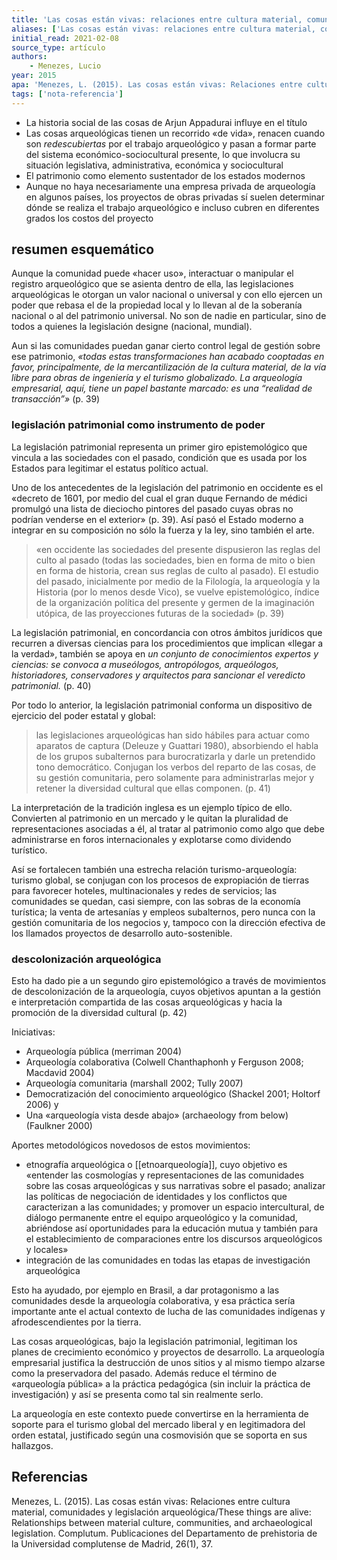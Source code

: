 ```yaml
---
title: 'Las cosas están vivas: relaciones entre cultura material, comunidades y legislación arqueológica'
aliases: ['Las cosas están vivas: relaciones entre cultura material, comunidades y legislación arqueológica', 'Menezes (2015)']
initial_read: 2021-02-08
source_type: artículo
authors: 
    - Menezes, Lucio
year: 2015
apa: 'Menezes, L. (2015). Las cosas están vivas: Relaciones entre cultura material, comunidades y legislación arqueológica/These things are alive: Relationships between material culture, communities, and archaeological legislation. Complutum. Publicaciones del Departamento de prehistoria de la Universidad complutense de Madrid, 26(1), 37.'
tags: ['nota-referencia']
---
```

- La historia social de las cosas de Arjun Appadurai influye en el título
- Las cosas arqueológicas tienen un recorrido «de vida», renacen cuando son *redescubiertas* por el trabajo arqueológico y pasan a formar parte del sistema económico-sociocultural presente, lo que involucra su situación legislativa, administrativa, económica y sociocultural
- El patrimonio como elemento sustentador de los estados modernos
- Aunque no haya necesariamente una empresa privada de arqueología en algunos países, los proyectos de obras privadas sí suelen determinar dónde se realiza el trabajo arqueológico e incluso cubren en diferentes grados los costos del proyecto

## resumen esquemático

Aunque la comunidad puede «hacer uso», interactuar o manipular el registro arqueológico que se asienta dentro de ella, las legislaciones arqueológicas le otorgan un valor nacional o universal y con ello ejercen un poder que rebasa el de la propiedad local y lo llevan al de la soberanía nacional o al del patrimonio universal. No son de nadie en particular, sino de todos a quienes la legislación designe (nacional, mundial).

Aun si las comunidades puedan ganar cierto control legal de gestión sobre ese patrimonio, *«todas estas transformaciones han acabado cooptadas en favor, principalmente, de la mercantilización de la cultura material, de la vía libre para obras de ingeniería y el turismo globalizado. La arqueología empresarial, aquí, tiene un papel bastante marcado: es una “realidad de transacción”»* (p. 39)

### legislación patrimonial como instrumento de poder

La legislación patrimonial representa un primer giro epistemológico que vincula a las sociedades con el pasado, condición que es usada por los Estados para legitimar el estatus político actual.

Uno de los antecedentes de la legislación del patrimonio en occidente es el «decreto de 1601, por medio del cual el gran duque Fernando de médici promulgó una lista de dieciocho pintores del pasado cuyas obras no podrían venderse en el exterior» (p. 39). Así pasó el Estado moderno a integrar en su composición no sólo la fuerza y la ley, sino también el arte.

>«en occidente las sociedades del presente dispusieron las reglas del culto al pasado (todas las sociedades, bien en forma de mito o bien en forma de historia, crean sus reglas de culto al pasado). El estudio del pasado, inicialmente por medio de la Filología, la arqueología y la Historia (por lo menos desde Vico), se vuelve epistemológico, índice de la organización política del presente y germen de la imaginación utópica, de las proyecciones futuras de la sociedad» (p. 39)

La legislación patrimonial, en concordancia con otros ámbitos jurídicos que recurren a diversas ciencias para los procedimientos que implican «llegar a la verdad», también se apoya en *un conjunto de conocimientos expertos y ciencias: se convoca a museólogos, antropólogos, arqueólogos, historiadores, conservadores y arquitectos para sancionar el veredicto patrimonial.* (p. 40)

Por todo lo anterior, la legislación patrimonial conforma un dispositivo de ejercicio del poder estatal y global:

>las legislaciones arqueológicas han sido hábiles para actuar como aparatos de captura (Deleuze  y Guattari 1980), absorbiendo el habla de los grupos subalternos para burocratizarla y darle un pretendido tono democrático. Conjugan los verbos del reparto de las cosas, de su gestión comunitaria, pero solamente para administrarlas mejor y retener la diversidad cultural que ellas componen. (p. 41)

La interpretación de la tradición inglesa es un ejemplo típico de ello. Convierten al patrimonio en un mercado y le quitan la pluralidad de representaciones asociadas a él, al tratar al patrimonio como algo que debe administrarse en foros internacionales y explotarse como dividendo turístico. 

Así se fortalecen también una estrecha relación turismo-arqueología: turismo global, se conjugan con los procesos de expropiación de tierras para favorecer hoteles, multinacionales y redes de servicios; las comunidades se quedan, casi siempre, con las sobras de la economía turística; la venta de artesanías y empleos subalternos, pero nunca con la gestión comunitaria de los negocios y, tampoco con la dirección efectiva de los llamados proyectos de desarrollo auto-sostenible.

### descolonización arqueológica

Esto ha dado pie a un segundo giro epistemológico a través de movimientos de descolonización de la arqueología, cuyos objetivos apuntan a la gestión e interpretación compartida de las cosas arqueológicas y hacia la promoción de la diversidad cultural (p. 42)

Iniciativas:

- Arqueología pública (merriman 2004)
- Arqueología colaborativa (Colwell Chanthaphonh y Ferguson 2008; Macdavid 2004)
- Arqueología comunitaria (marshall 2002; Tully 2007)
- Democratización del conocimiento arqueológico (Shackel 2001; Holtorf 2006) y 
- Una «arqueología vista desde abajo» (archaeology from below) (Faulkner 2000)

Aportes metodológicos novedosos de estos movimientos:

- etnografía arqueológica o [[etnoarqueología]], cuyo objetivo es «entender las cosmologías y representaciones de las comunidades sobre las cosas arqueológicas y sus narrativas sobre el pasado; analizar las políticas de negociación de identidades y los conflictos que caracterizan a las comunidades; y promover un espacio intercultural, de diálogo permanente entre el equipo arqueológico y la comunidad, abriéndose así oportunidades para la educación mutua y también para el establecimiento de comparaciones entre los discursos arqueológicos y locales»
- integración de las comunidades en todas las etapas de investigación arqueológica

Esto ha ayudado, por ejemplo en Brasil, a dar protagonismo a las comunidades desde la arqueología colaborativa, y esa práctica sería importante ante el actual contexto de lucha de las comunidades indígenas y afrodescendientes por la tierra.

Las cosas arqueológicas, bajo la legislación patrimonial, legitiman los planes de crecimiento económico y proyectos de desarrollo. La arqueología empresarial justifica la destrucción de unos sitios y al mismo tiempo alzarse como la preservadora del pasado. Además reduce el término de «arqueología pública» a la práctica pedagógica (sin incluir la práctica de investigación) y así se presenta como tal sin realmente serlo.

La arqueología en este contexto puede convertirse en la herramienta de soporte para el turismo global del mercado liberal y en legitimadora del orden estatal, justificado según una cosmovisión que se soporta en sus hallazgos.

## Referencias

Menezes, L. (2015). Las cosas están vivas: Relaciones entre cultura material, comunidades y legislación arqueológica/These things are alive: Relationships between material culture, communities, and archaeological legislation. Complutum. Publicaciones del Departamento de prehistoria de la Universidad complutense de Madrid, 26(1), 37.
